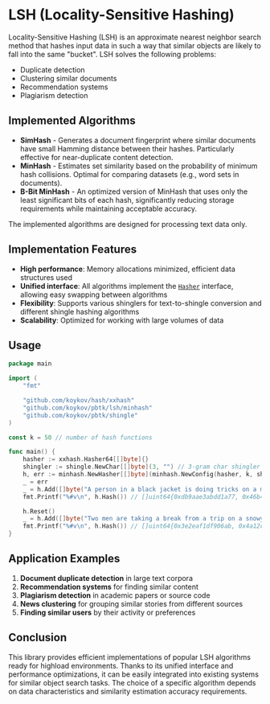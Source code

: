 # LSH (Locality-Sensitive Hashing)

Locality-Sensitive Hashing (LSH) is an approximate nearest neighbor search method that hashes input data in such a way
that similar objects are likely to fall into the same "bucket". LSH solves the following problems:
* Duplicate detection
* Clustering similar documents
* Recommendation systems
* Plagiarism detection

## Implemented Algorithms

* **SimHash** - Generates a document fingerprint where similar documents have small Hamming distance between their hashes.
  Particularly effective for near-duplicate content detection.
* **MinHash** - Estimates set similarity based on the probability of minimum hash collisions. Optimal for comparing datasets
  (e.g., word sets in documents).
* **B-Bit MinHash** - An optimized version of MinHash that uses only the least significant bits of each hash, significantly
  reducing storage requirements while maintaining acceptable accuracy.

The implemented algorithms are designed for processing text data only.

## Implementation Features

* **High performance**: Memory allocations minimized, efficient data structures used
* **Unified interface**: All algorithms implement the [`Hasher`](interface.go) interface, allowing easy swapping between algorithms
* **Flexibility**: Supports various shinglers for text-to-shingle conversion and different shingle hashing algorithms
* **Scalability**: Optimized for working with large volumes of data

## Usage

```go
package main

import (
	"fmt"

	"github.com/koykov/hash/xxhash"
	"github.com/koykov/pbtk/lsh/minhash"
	"github.com/koykov/pbtk/shingle"
)

const k = 50 // number of hash functions

func main() {
	hasher := xxhash.Hasher64[[]byte]{}
	shingler := shingle.NewChar[[]byte](3, "") // 3-gram char shingler
	h, err := minhash.NewHasher[[]byte](minhash.NewConfig(hasher, k, shingler))
	_ = err
	_ = h.Add([]byte("A person in a black jacket is doing tricks on a motorbike"))
	fmt.Printf("%#v\n", h.Hash()) // []uint64{0xdb9aae3abdd1a77, 0x46b42729237c368, ..., 0x3f710684c9bab1f}

	h.Reset()
	_ = h.Add([]byte("Two men are taking a break from a trip on a snowy road"))
	fmt.Printf("%#v\n", h.Hash()) // []uint64{0x3e2eaf1df906ab, 0x4a12c40f3825533, ..., 0x5505351f1a39fa3}
}
```

## Application Examples

1. **Document duplicate detection** in large text corpora
2. **Recommendation systems** for finding similar content
3. **Plagiarism detection** in academic papers or source code
4. **News clustering** for grouping similar stories from different sources
5. **Finding similar users** by their activity or preferences

## Conclusion

This library provides efficient implementations of popular LSH algorithms ready for highload environments.
Thanks to its unified interface and performance optimizations, it can be easily integrated into existing systems
for similar object search tasks. The choice of a specific algorithm depends on data characteristics and
similarity estimation accuracy requirements.
